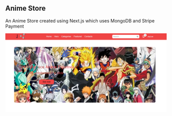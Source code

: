 ## Anime Store
An Anime Store created using Next.js which uses MongoDB and Stripe Payment

![3D Website](Anime-Store.png)
